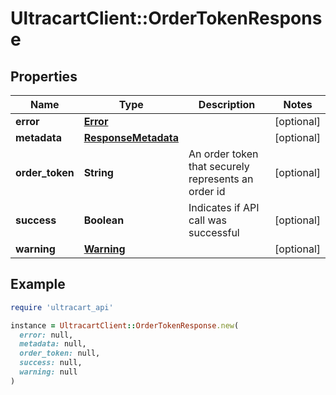 # UltracartClient::OrderTokenResponse

## Properties

| Name | Type | Description | Notes |
| ---- | ---- | ----------- | ----- |
| **error** | [**Error**](Error.md) |  | [optional] |
| **metadata** | [**ResponseMetadata**](ResponseMetadata.md) |  | [optional] |
| **order_token** | **String** | An order token that securely represents an order id | [optional] |
| **success** | **Boolean** | Indicates if API call was successful | [optional] |
| **warning** | [**Warning**](Warning.md) |  | [optional] |

## Example

```ruby
require 'ultracart_api'

instance = UltracartClient::OrderTokenResponse.new(
  error: null,
  metadata: null,
  order_token: null,
  success: null,
  warning: null
)
```

